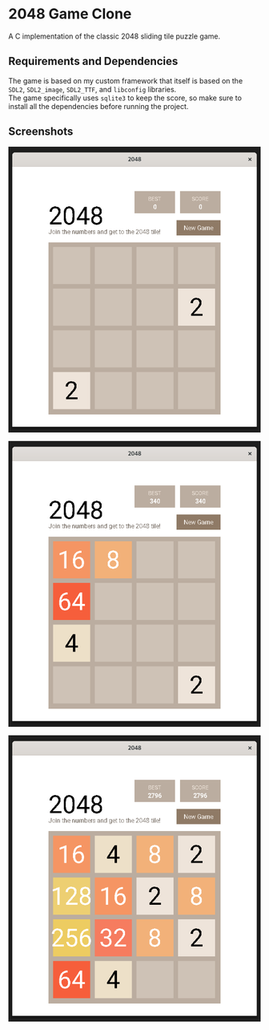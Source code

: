 # 2048 Game Clone

A C implementation of the classic 2048 sliding tile puzzle game.

## Requirements and Dependencies

The game is based on my custom framework that itself is based on the `SDL2`, `SDL2_image`, `SDL2_TTF`, and `libconfig` libraries.  
The game specifically uses `sqlite3` to keep the score, so make sure to install all the dependencies before running the project.

## Screenshots

![Screenshot 1](screenshots/2.png)

![Screenshot 2](screenshots/3.png)

![Screenshot 3](screenshots/1.png)
